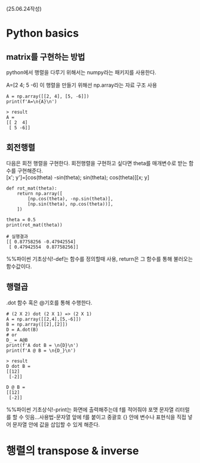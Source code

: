 (25.06.24작성)
# Python basics
## matrix를 구현하는 방법
python에서 행렬을 다루기 위해서는 numpy라는 패키지를 사용한다.   

A=[2 4; 5 -6] 
이 행렬을 만들기 위해선 np.array라는 자료 구조 사용   

    A = np.array([[2, 4], [5, -6]])
    print(f'A=\n{A}\n')

    > result
    A = 
    [[ 2  4]
     [ 5 -6]]
## 회전행렬
다음은 회전 행렬을 구현한다. 회전행렬을 구현하고 싶다면 theta를 매개변수로 받는 함수를 구현해준다.   
[x'; y']=[cos(theta) -sin(theta); sin(theta); cos(theta)][x; y]   

    def rot_mat(theta):
        return np.array([
            [np.cos(theta), -np.sin(theta)],
            [np.sin(theta), np.cos(theta))],
        ])

    theta = 0.5
    print(rot_mat(theta))

    # 실행결과
    [[ 0.87758256 -0.47942554]
     [ 0.47942554  0.87758256]]
%%파이썬 기초상식!-def는 함수를 정의할때 사용, return은 그 함수를 통해 불러오는 함수값이다.   
## 행렬곱
.dot 함수 혹은 @기호를 통해 수행한다.   

    # (2 X 2) dot (2 X 1) => (2 X 1)
    A = np.array([[2,4],[5,-6]])
    B = np.array([[2],[2]])
    D = A.dot(B)
    # or
    D_ = A@B
    print(f'A dot B = \n{D}\n')
    print(f'A @ B = \n{D_}\n')

    > result
    D dot B = 
    [[12]
     [-2]]

    D @ B = 
    [[12]
     [-2]]
%%파이썬 기초상식!-print는 화면에 출력해주는데 f를 적어줘야 포맷 문자열 리터럴를 할 수 잇음...사용법-문자열 앞에 f를 붙이고 중괄호 {} 안에 변수나 표현식을 직접 넣어 문자열 안에 값을 삽입할 수 있게 해준다.    
# 행렬의 transpose & inverse
